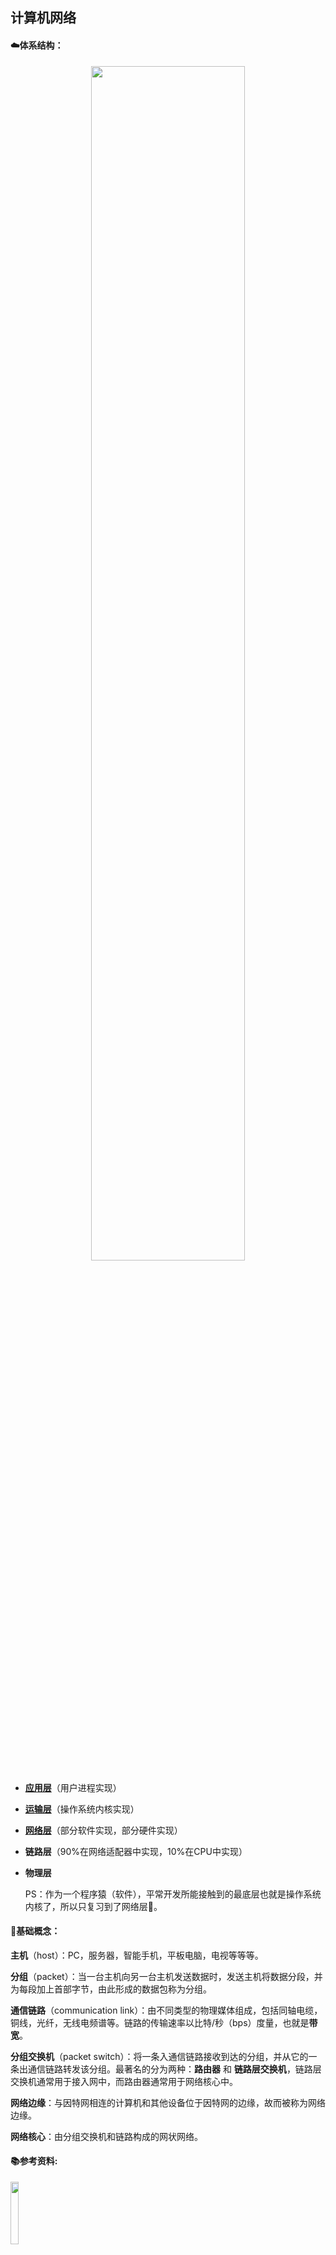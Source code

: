 ## 计算机网络

#### ☁️体系结构：

 <div align=center>
    <img src="http://ww4.sinaimg.cn/large/006tNc79ly1g3b70v7d1tj30sf0et0vj.jpg" width="70%" align="center"/>
 </div>

* [**应用层**](应用层/应用层.md)（用户进程实现）
* [**运输层**](运输层/运输层.md)（操作系统内核实现）
* [**网络层**](网络层/网络层.md)（部分软件实现，部分硬件实现）
* **链路层**（90%在网络适配器中实现，10%在CPU中实现）
* **物理层**
  
  PS：作为一个程序猿（软件），平常开发所能接触到的最底层也就是操作系统内核了，所以只复习到了网络层👀。

#### 👣基础概念：

**主机**（host）：PC，服务器，智能手机，平板电脑，电视等等等。  

**分组**（packet）：当一台主机向另一台主机发送数据时，发送主机将数据分段，并为每段加上首部字节，由此形成的数据包称为分组。  

**通信链路**（communication link）：由不同类型的物理媒体组成，包括同轴电缆，铜线，光纤，无线电频谱等。链路的传输速率以比特/秒（bps）度量，也就是**带宽**。  

**分组交换机**（packet switch）：将一条入通信链路接收到达的分组，并从它的一条出通信链路转发该分组。最著名的分为两种：**路由器** 和 **链路层交换机**，链路层交换机通常用于接入网中，而路由器通常用于网络核心中。  

**网络边缘**：与因特网相连的计算机和其他设备位于因特网的边缘，故而被称为网络边缘。  

**网络核心**：由分组交换机和链路构成的网状网络。

#### 📚参考资料:

 <div align=left>
    <img src="http://ww3.sinaimg.cn/large/006tNc79ly1g3b70vevgfj30fh0m2jth.jpg" width="16%"/>
    <br>
 </div>

[计算机网络:自顶向下方法（原书第7版）](https://book.douban.com/subject/30280001/)

